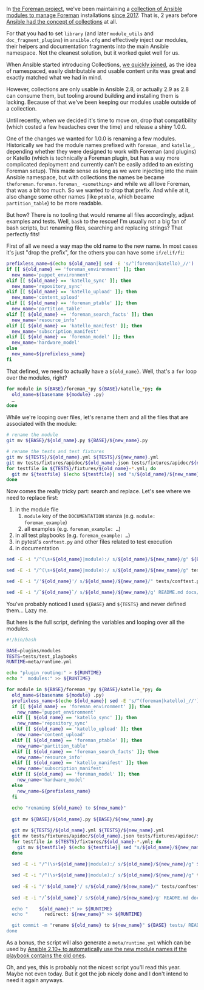 <!--
.. title: mass-migrating modules inside an Ansible Collection
.. slug: mass-migrating-modules-inside-an-ansible-collection
.. date: 2020-06-22 19:31:05 UTC
.. tags: english,linux,planet-debian,software,ansible,foreman
.. category: 
.. link: 
.. description: 
.. type: text
-->

In [the Foreman project](https://theforeman.org), we've been maintaining a [collection of Ansible modules to manage Foreman](https://github.com/theforeman/foreman-ansible-modules/) installations [since 2017](https://github.com/theforeman/foreman-ansible-modules/commit/37938d6c531ff5cbfffb7646fbf68f12251bf204). That is, 2 years before [Ansible had the concept of collections](https://github.com/ansible/ansible/blob/stable-2.8/changelogs/CHANGELOG-v2.8.rst#major-changes) at all.

For that you had to set `library` (and later `module_utils` and `doc_fragment_plugins`) in `ansible.cfg` and effectively inject our modules, their helpers and documentation fragments into the main Ansible namespace. Not the cleanest solution, but it worked quiet well for us.

When Ansible started introducing Collections, [we quickly joined](https://github.com/theforeman/foreman-ansible-modules/pull/279), as the idea of namespaced, easily distributable and usable content units was great and exactly matched what we had in mind.

However, collections are only usable in Ansible 2.8, or actually 2.9 as 2.8 can consume them, but tooling around building and installing them is lacking. Because of that we've been keeping our modules usable outside of a collection.

Until recently, when we decided it's time to move on, drop that compatibility (which costed a few headaches over the time) and release a shiny 1.0.0.

One of the changes we wanted for 1.0.0 is renaming a few modules. Historically we had the module names prefixed with `foreman_` and `katello_`, depending whether they were designed to work with Foreman (and plugins) or Katello (which is technically a Foreman plugin, but has a way more complicated deployment and currently can't be easily added to an existing Foreman setup). This made sense as long as we were injecting into the main Ansible namespace, but with collections the names be became `theforeman.foreman.foreman_ <something>` and while we all love Foreman, that was a bit too much. So we wanted to drop that prefix. And while at it, also change some other names (like `ptable`, which became `partition_table`) to be more readable.

But how? There is no tooling that would rename all files accordingly, adjust examples and tests. Well, `bash` to the rescue! I'm usually not a big fan of bash scripts, but renaming files, searching and replacing strings? That perfectly fits!

First of all we need a way map the old name to the new name. In most cases it's just "drop the prefix", for the others you can have some `if/elif/fi`:

```bash
prefixless_name=$(echo ${old_name}| sed -E 's/^(foreman|katello)_//')
if [[ ${old_name} == 'foreman_environment' ]]; then
  new_name='puppet_environment'
elif [[ ${old_name} == 'katello_sync' ]]; then
  new_name='repository_sync'
elif [[ ${old_name} == 'katello_upload' ]]; then
  new_name='content_upload'
elif [[ ${old_name} == 'foreman_ptable' ]]; then
  new_name='partition_table'
elif [[ ${old_name} == 'foreman_search_facts' ]]; then
  new_name='resource_info'
elif [[ ${old_name} == 'katello_manifest' ]]; then
  new_name='subscription_manifest'
elif [[ ${old_name} == 'foreman_model' ]]; then
  new_name='hardware_model'
else
  new_name=${prefixless_name}
fi
```

That defined, we need to actually have a `${old_name}`. Well, that's a `for` loop over the modules, right?

```bash
for module in ${BASE}/foreman_*py ${BASE}/katello_*py; do
  old_name=$(basename ${module} .py)
  …
done
```

While we're looping over files, let's rename them and all the files that are associated with the module:

```bash
# rename the module
git mv ${BASE}/${old_name}.py ${BASE}/${new_name}.py

# rename the tests and test fixtures
git mv ${TESTS}/${old_name}.yml ${TESTS}/${new_name}.yml
git mv tests/fixtures/apidoc/${old_name}.json tests/fixtures/apidoc/${new_name}.json
for testfile in ${TESTS}/fixtures/${old_name}-*.yml; do
  git mv ${testfile} $(echo ${testfile}| sed "s/${old_name}/${new_name}/")
done
```

Now comes the really tricky part: search and replace. Let's see where we need to replace first:

1. in the module file
    1. `module` key of the `DOCUMENTATION` stanza (e.g. `module: foreman_example`)
    2. all examples (e.g. `foreman_example: …`)
2. in all test playbooks (e.g. `foreman_example: …`)
3. in pytest's `conftest.py` and other files related to test execution
4. in documentation

```bash
sed -E -i "/^(\s+${old_name}|module):/ s/${old_name}/${new_name}/g" ${BASE}/*.py

sed -E -i "/^(\s+${old_name}|module):/ s/${old_name}/${new_name}/g" tests/test_playbooks/tasks/*.yml tests/test_playbooks/*.yml

sed -E -i "/'${old_name}'/ s/${old_name}/${new_name}/" tests/conftest.py tests/test_crud.py

sed -E -i "/`${old_name}`/ s/${old_name}/${new_name}/g' README.md docs/*.md
```

You've probably noticed I used `${BASE}` and `${TESTS}` and never defined them… Lazy me.

But here is the full script, defining the variables and looping over all the modules.

```bash
#!/bin/bash

BASE=plugins/modules
TESTS=tests/test_playbooks
RUNTIME=meta/runtime.yml

echo "plugin_routing:" > ${RUNTIME}
echo "  modules:" >> ${RUNTIME}

for module in ${BASE}/foreman_*py ${BASE}/katello_*py; do
  old_name=$(basename ${module} .py)
  prefixless_name=$(echo ${old_name}| sed -E 's/^(foreman|katello)_//')
  if [[ ${old_name} == 'foreman_environment' ]]; then
    new_name='puppet_environment'
  elif [[ ${old_name} == 'katello_sync' ]]; then
    new_name='repository_sync'
  elif [[ ${old_name} == 'katello_upload' ]]; then
    new_name='content_upload'
  elif [[ ${old_name} == 'foreman_ptable' ]]; then
    new_name='partition_table'
  elif [[ ${old_name} == 'foreman_search_facts' ]]; then
    new_name='resource_info'
  elif [[ ${old_name} == 'katello_manifest' ]]; then
    new_name='subscription_manifest'
  elif [[ ${old_name} == 'foreman_model' ]]; then
    new_name='hardware_model'
  else
    new_name=${prefixless_name}
  fi
  
  echo "renaming ${old_name} to ${new_name}"
  
  git mv ${BASE}/${old_name}.py ${BASE}/${new_name}.py

  git mv ${TESTS}/${old_name}.yml ${TESTS}/${new_name}.yml
  git mv tests/fixtures/apidoc/${old_name}.json tests/fixtures/apidoc/${new_name}.json
  for testfile in ${TESTS}/fixtures/${old_name}-*.yml; do
    git mv ${testfile} $(echo ${testfile}| sed "s/${old_name}/${new_name}/")
  done
  
  sed -E -i "/^(\s+${old_name}|module):/ s/${old_name}/${new_name}/g" ${BASE}/*.py

  sed -E -i "/^(\s+${old_name}|module):/ s/${old_name}/${new_name}/g" tests/test_playbooks/tasks/*.yml tests/test_playbooks/*.yml
  
  sed -E -i "/'${old_name}'/ s/${old_name}/${new_name}/" tests/conftest.py tests/test_crud.py
  
  sed -E -i "/`${old_name}`/ s/${old_name}/${new_name}/g' README.md docs/*.md

  echo "    ${old_name}:" >> ${RUNTIME}
  echo "      redirect: ${new_name}" >> ${RUNTIME}

  git commit -m "rename ${old_name} to ${new_name}" ${BASE} tests/ README.md docs/ ${RUNTIME}
done
```

As a bonus, the script will also generate a `meta/runtime.yml` which can be used by [Ansible 2.10+ to automatically use the new module names if the playbook contains the old ones](https://github.com/ansible/ansible/pull/67684).

Oh, and yes, this is probably not the nicest script you'll read this year. Maybe not even today. But it got the job nicely done and I don't intend to need it again anyways.
